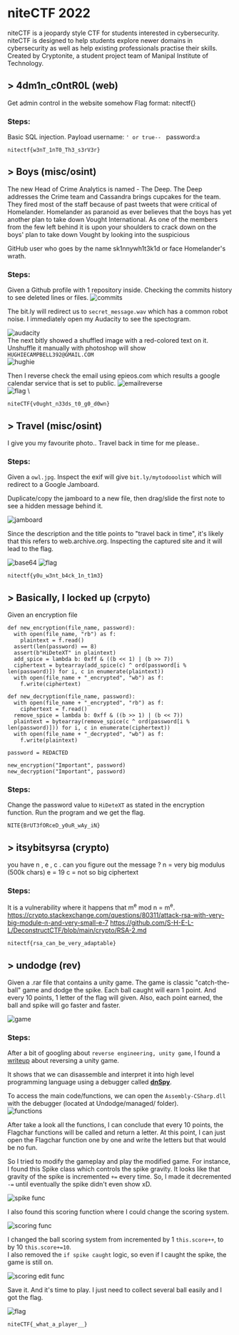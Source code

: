 # niteCTF 2022
niteCTF is a jeopardy style CTF for students interested in cybersecurity. niteCTF is designed to help students explore newer domains in cybersecurity as well as help existing professionals practise their skills. Created by Cryptonite, a student project team of Manipal Institute of Technology.

## > 4dm1n_c0ntR0L (web)
Get admin control in the website somehow
Flag format: nitectf{}

### Steps:
Basic SQL injection. Payload username: ``' or true-- `` password:``a``
```
nitectf{w3nT_1nT0_Th3_s3rV3r}
```

## > Boys (misc/osint)
The new Head of Crime Analytics is named - The Deep. The Deep addresses the Crime team and Cassandra brings cupcakes for the team. They fired most of the staff because of past tweets that were critical of Homelander. Homelander as paranoid as ever believes that the boys has yet another plan to take down Vought International. As one of the members from the few left behind it is upon your shoulders to crack down on the boys' plan to take down Vought by looking into the suspicious

GitHub user who goes by the name sk1nnywh1t3k1d or face Homelander's wrath.

### Steps:
Given a Github profile with 1 repository inside. Checking the commits history to see deleted lines or files.
![commits](https://user-images.githubusercontent.com/63649797/209476423-f8b59335-1aba-4dc5-8bd9-c355da57344a.JPG) 

The bit.ly will redirect us to ``secret_message.wav`` which has a common robot noise. I immediately open my Audacity to see the spectogram.

![audacity](https://user-images.githubusercontent.com/63649797/209476432-5849f3e2-779e-4929-b15d-5fc286a08a34.png) \
The next bitly showed a shuffled image with a red-colored text on it. Unshuffle it manually with photoshop will show ``HUGHIECAMPBELL392@GMAIL.COM`` \
![hughie](https://user-images.githubusercontent.com/63649797/209476437-3c8e8e17-fb07-4e29-a939-949bbd026ec8.png) 

Then I reverse check the email using epieos.com which results a google calendar service that is set to public.
![emailreverse](https://user-images.githubusercontent.com/63649797/209476441-b133c9b8-9b70-418b-849c-a0ff2340948c.JPG) \
![flag](https://user-images.githubusercontent.com/63649797/209476443-fad8a7cf-3065-4542-9493-d0d555547b77.JPG) \
```
niteCTF{v0ught_n33ds_t0_g0_d0wn}
```


## > Travel (misc/osint)
I give you my favourite photo.. Travel back in time for me please..

### Steps:
Given a ``owl.jpg``. Inspect the exif will give ``bit.ly/mytodooolist`` which will redirect to a Google Jamboard.

Duplicate/copy the jamboard to a new file, then drag/slide the first note to see a hidden message behind it.

![jamboard](https://user-images.githubusercontent.com/63649797/209476497-9adfe728-f9e9-4786-946e-a52857751580.JPG)

Since the description and the title points to "travel back in time", it's likely that this refers to web.archive.org. Inspecting the captured site and it will lead to the flag. 

![base64](https://user-images.githubusercontent.com/63649797/209476500-dc9f2ced-9d7b-4c43-8fcb-c2128823095d.JPG)
![flag](https://user-images.githubusercontent.com/63649797/209476504-2aea17fa-2171-4cb5-83e4-e38e2121d76b.JPG)
```
nitectf{y0u_w3nt_b4ck_1n_t1m3}
```

## > Basically, I locked up (crpyto)
Given an encryption file
```
def new_encryption(file_name, password):
  with open(file_name, "rb") as f:
    plaintext = f.read()
  assert(len(password) == 8)
  assert(b"HiDeteXT" in plaintext)
  add_spice = lambda b: 0xff & ((b << 1) | (b >> 7))
  ciphertext = bytearray(add_spice(c) ^ ord(password[i % len(password)]) for i, c in enumerate(plaintext))
  with open(file_name + "_encrypted", "wb") as f:
    f.write(ciphertext)

def new_decryption(file_name, password):
  with open(file_name + "_encrypted", "rb") as f:
    ciphertext = f.read()
  remove_spice = lambda b: 0xff & ((b >> 1) | (b << 7))
  plaintext = bytearray(remove_spice(c ^ ord(password[i % len(password)])) for i, c in enumerate(ciphertext))
  with open(file_name + "_decrypted", "wb") as f:
    f.write(plaintext)

password = REDACTED

new_encryption("Important", password)
new_decryption("Important", password)
```

### Steps:
Change the password value to ``HiDeteXT`` as stated in the encryption function. Run the program and we get the flag.
```
NITE{BrUT3fORceD_y0uR_wAy_iN}
```

## > itsybitsyrsa (crypto)
you have n , e , c . can you figure out the message ?
n = very big modulus (500k chars)
e = 19
c = not so big ciphertext

### Steps:
It is a vulnerability where it happens that m<sup>e</sup> mod n =  m<sup>e</sup>. 
https://crypto.stackexchange.com/questions/80311/attack-rsa-with-very-big-module-n-and-very-small-e-7
https://github.com/S-H-E-L-L/DeconstructCTF/blob/main/crypto/RSA-2.md
```
nitectf{rsa_can_be_very_adaptable}
```

## > undodge (rev)
Given a .rar file that contains a unity game. The game is classic "catch-the-ball" game and dodge the spike. Each ball caught will earn 1 point. And every 10 points, 1 letter of the flag will given. Also, each point earned, the ball and spike will go faster and faster.

![game](https://user-images.githubusercontent.com/63649797/209476532-c9790a32-2504-445d-a36d-9afca959a0e7.jpg)

### Steps:
After a bit of googling about ``reverse engineering, unity game``, I found a [writeup](https://tripoloski1337.github.io/ctf/2019/09/09/reverse-engineering-unity-game.html) about reversing a unity game.


It shows that we can disassemble and interpret it into high level programming language using a debugger called **[dnSpy](https://github.com/dnSpy/dnSpy)**.

To access the main code/functions, we can open the ``Assembly-CSharp.dll`` with the debugger (located at Undodge/managed/ folder). \
![functions](https://user-images.githubusercontent.com/63649797/209476537-7709e127-e253-4468-8a50-8d439fe66129.JPG)

After take a look all the functions, I can conclude that every 10 points, the Flagchar functions will be called and return a letter. At this point, I can just open the Flagchar function one by one and write the letters but that would be no fun.

So I tried to modify the gameplay and play the modified game. For instance, I found this Spike class which controls the spike gravity. It looks like that gravity of the spike is incremented ``+=`` every time. So, I made it decremented ``-=`` until eventually the spike didn't even show xD.

![spike func](https://user-images.githubusercontent.com/63649797/209476543-a840f368-af82-41c2-b162-8ffc56df0d7c.JPG)

I also found this scoring function where I could change the scoring system.

![scoring func](https://user-images.githubusercontent.com/63649797/209476550-895dae97-378c-45da-99ec-1ed719c406fb.JPG)

I changed the ball scoring system from incremented by 1 ``this.score++``, to by 10 ``this.score+=10``. \
I also removed the ``if spike caught`` logic, so even if I caught the spike, the game is still on.

![scoring edit func](https://user-images.githubusercontent.com/63649797/209476556-e1b53bf8-698a-4bb2-8316-64ced859aeb5.JPG)

Save it. And it's time to play. I just need to collect several ball easily and I got the flag.

![flag](https://user-images.githubusercontent.com/63649797/209476562-c59aac12-5fa8-4508-9ef5-3bda8206e2b3.jpg)

```
niteCTF{_what_a_player__}
```
